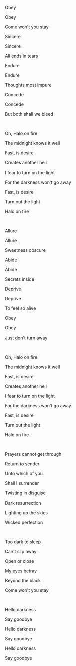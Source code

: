 Obey

Obey

Come won't you stay

Sincere

Sincere

All ends in tears

Endure

Endure

Thoughts most impure

Concede

Concede

But both shall we bleed

<br>

Oh, Halo on fire

The midnight knows it well

Fast, is desire

Creates another hell

I fear to turn on the light

For the darkness won't go away

Fast, is desire

Turn out the light

Halo on fire

<br>

Allure

Allure

Sweetness obscure

Abide

Abide

Secrets inside

Deprive

Deprive

To feel so alive

Obey

Obey

Just don't turn away

<br>

Oh, Halo on fire

The midnight knows it well

Fast, is desire

Creates another hell

I fear to turn on the light

For the darkness won't go away

Fast, is desire

Turn out the light

Halo on fire

<br>

Prayers cannot get through

Return to sender

Unto which of you

Shall I surrender

Twisting in disguise

Dark resurrection

Lighting up the skies

Wicked perfection

<br>

Too dark to sleep

Can't slip away

Open or close

My eyes betray

Beyond the black

Come won't you stay

<br>

Hello darkness

Say goodbye

Hello darkness

Say goodbye

Hello darkness

Say goodbye
